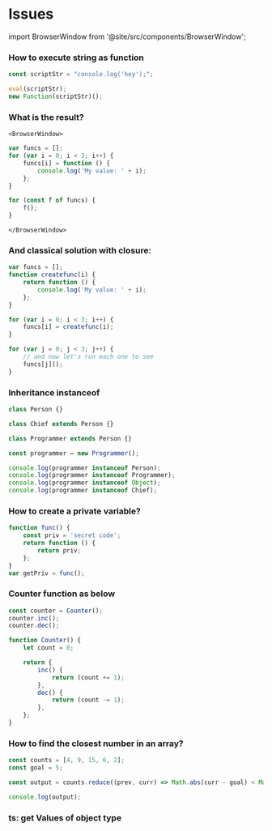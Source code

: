# Issues

import BrowserWindow from '@site/src/components/BrowserWindow';

### How to execute string as function
```js
const scriptStr = "console.log('hey');";

eval(scriptStr);
new Function(scriptStr)();
```

### What is the result?
```mdx-code-block
<BrowserWindow>
```
```js
var funcs = [];
for (var i = 0; i < 3; i++) {
	funcs[i] = function () {
		console.log('My value: ' + i);
	};
}

for (const f of funcs) {
	f();
}
```
```mdx-code-block
</BrowserWindow>
```

### And classical solution with closure:
```js
var funcs = [];
function createfunc(i) {
	return function () {
		console.log('My value: ' + i);
	};
}

for (var i = 0; i < 3; i++) {
	funcs[i] = createfunc(i);
}

for (var j = 0; j < 3; j++) {
	// and now let's run each one to see
	funcs[j]();
}
```

### Inheritance instanceof
```js
class Person {}

class Chief extends Person {}

class Programmer extends Person {}

const programmer = new Programmer();

console.log(programmer instanceof Person);
console.log(programmer instanceof Programmer);
console.log(programmer instanceof Object);
console.log(programmer instanceof Chief);
```

### How to create a private variable?
```js
function func() {
	const priv = 'secret code';
	return function () {
		return priv;
	};
}
var getPriv = func();
```

### Counter function as below
```js
const counter = Counter();
counter.inc();
counter.dec();

function Counter() {
	let count = 0;

	return {
		inc() {
			return (count += 1);
		},
		dec() {
			return (count -= 1);
		},
	};
}
```

### How to find the closest number in an array?

```javascript
const counts = [4, 9, 15, 6, 2];
const goal = 5;

const output = counts.reduce((prev, curr) => Math.abs(curr - goal) < Math.abs(prev - goal) ? curr : prev);

console.log(output);
```

### ts: get Values of object type
